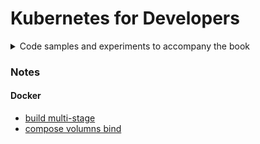 # Kubernetes for Developers

<details>
  <summary>
    Code samples and experiments to accompany the book
  </summary>

[Kubernetes for Developers](https://www.manning.com/books/kubernetes-for-developers),
by William Denniss.

_This is not an officially supported Google product_

    <img src="Denniss-Kubernetes-720.png" width="360">

## How to Use This Repository

The folder names (Chapter01, Chapter02, etc) correspond to the chapters in the book. There's a subfolder for each
subsection, so samples for Section 5.1.3 in Chapter 5 are found in folder `Chapter05/5.1.3_DescriptiveTitle`. If
a section has multiple discrete samples, they will be in separate folders like `Chapter05/5.1.3_Sample1`,
`Chapter05/5.1.3_Sample2`.

All the code listings in the book are included as files in this repo. The intent is to make it
easy to grab the files and try them out yourself, following along with the text of the book.

In some cases I've included a more comprehensive sample or experiment in this repo than what's in
the book, in order for you to easily try the concept out yourself. In those cases, the folder
has a `README.md` file with some instructions not found in the book (but still related to
the concept being discussed in that section).

## Running the Samples

All samples assume you have a Kubernetes cluster setup, and `kubectl` authenticated.

Generally, to deploy a sample, from the folder containing the YAML files,
run `kubectl create -f .` (which will create all the Kubernetes resources defined in the current
folder), and to cleanup, run `kubectl delete -f .`.

The samples are only designed to be deployed one at a time. If you try to deploy 2 without
cleaning up, there will likely be issues.

To reset your cluster to a blank state (CAUTION: only do this
on a test cluster!), you can run the following one-liner:

```
# Delete all objects from the current namespace
kubectl delete service,deployment,ingress,PriorityClass --all
```

</details>

### Notes

#### Docker

- [build multi-stage](Chapter02/2.1.8_MultiStage/readme.md)
- [compose volumns bind](Chapter02/2.3.1_VolumeMount/readme.md)
